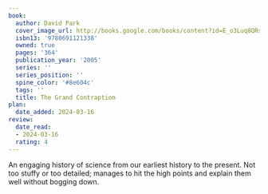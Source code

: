 ```yaml
---
book:
  author: David Park
  cover_image_url: http://books.google.com/books/content?id=E_o3Luq8QRsC&printsec=frontcover&img=1&zoom=1&edge=curl&source=gbs_api
  isbn13: '9780691121338'
  owned: true
  pages: '364'
  publication_year: '2005'
  series: ''
  series_position: ''
  spine_color: '#8e604c'
  tags: ''
  title: The Grand Contraption
plan:
  date_added: 2024-03-16
review:
  date_read:
  - 2024-03-16
  rating: 4
---
```

An engaging history of science from our earliest history to the present. Not too stuffy or too detailed; manages to hit the high points and explain them well without bogging down.
